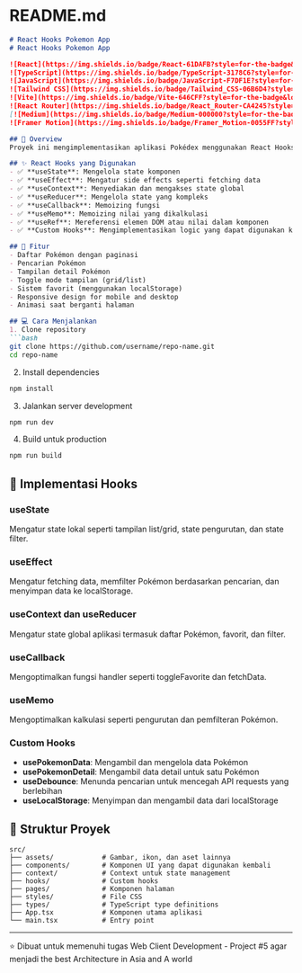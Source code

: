 # README.md

```markdown
# React Hooks Pokemon App
# React Hooks Pokemon App

![React](https://img.shields.io/badge/React-61DAFB?style=for-the-badge&logo=react&logoColor=black)
![TypeScript](https://img.shields.io/badge/TypeScript-3178C6?style=for-the-badge&logo=typescript&logoColor=white)
![JavaScript](https://img.shields.io/badge/JavaScript-F7DF1E?style=for-the-badge&logo=javascript&logoColor=black)
![Tailwind CSS](https://img.shields.io/badge/Tailwind_CSS-06B6D4?style=for-the-badge&logo=tailwindcss&logoColor=white)
![Vite](https://img.shields.io/badge/Vite-646CFF?style=for-the-badge&logo=vite&logoColor=white)
![React Router](https://img.shields.io/badge/React_Router-CA4245?style=for-the-badge&logo=reactrouter&logoColor=white)
[![Medium](https://img.shields.io/badge/Medium-000000?style=for-the-badge&logo=medium&logoColor=white)](https://bit.ly/3Stx0RP)
![Framer Motion](https://img.shields.io/badge/Framer_Motion-0055FF?style=for-the-badge&logo=framer&logoColor=white)

## 📝 Overview
Proyek ini mengimplementasikan aplikasi Pokédex menggunakan React Hooks. Aplikasi ini memungkinkan pengguna untuk menjelajahi daftar Pokémon, mencari Pokémon tertentu, menandai Pokémon favorit, dan melihat detail setiap Pokémon.

## ✨ React Hooks yang Digunakan
- ✅ **useState**: Mengelola state komponen
- ✅ **useEffect**: Mengatur side effects seperti fetching data
- ✅ **useContext**: Menyediakan dan mengakses state global
- ✅ **useReducer**: Mengelola state yang kompleks
- ✅ **useCallback**: Memoizing fungsi
- ✅ **useMemo**: Memoizing nilai yang dikalkulasi
- ✅ **useRef**: Mereferensi elemen DOM atau nilai dalam komponen
- ✅ **Custom Hooks**: Mengimplementasikan logic yang dapat digunakan kembali

## 🚀 Fitur
- Daftar Pokémon dengan paginasi
- Pencarian Pokémon
- Tampilan detail Pokémon
- Toggle mode tampilan (grid/list)
- Sistem favorit (menggunakan localStorage)
- Responsive design for mobile and desktop
- Animasi saat berganti halaman

## 💻 Cara Menjalankan
1. Clone repository
```bash
git clone https://github.com/username/repo-name.git
cd repo-name
```

2. Install dependencies
```bash
npm install
```

3. Jalankan server development
```bash
npm run dev
```

4. Build untuk production
```bash
npm run build
```

## 🧠 Implementasi Hooks

### useState
Mengatur state lokal seperti tampilan list/grid, state pengurutan, dan state filter.

### useEffect
Mengatur fetching data, memfilter Pokémon berdasarkan pencarian, dan menyimpan data ke localStorage.

### useContext dan useReducer
Mengatur state global aplikasi termasuk daftar Pokémon, favorit, dan filter.

### useCallback
Mengoptimalkan fungsi handler seperti toggleFavorite dan fetchData.

### useMemo
Mengoptimalkan kalkulasi seperti pengurutan dan pemfilteran Pokémon.

### Custom Hooks
- **usePokemonData**: Mengambil dan mengelola data Pokémon
- **usePokemonDetail**: Mengambil data detail untuk satu Pokémon
- **useDebounce**: Menunda pencarian untuk mencegah API requests yang berlebihan
- **useLocalStorage**: Menyimpan dan mengambil data dari localStorage

## 📂 Struktur Proyek
```
src/
├── assets/            # Gambar, ikon, dan aset lainnya
├── components/        # Komponen UI yang dapat digunakan kembali
├── context/           # Context untuk state management
├── hooks/             # Custom hooks
├── pages/             # Komponen halaman
├── styles/            # File CSS
├── types/             # TypeScript type definitions
├── App.tsx            # Komponen utama aplikasi
└── main.tsx           # Entry point
```

---

⭐ Dibuat untuk memenuhi tugas Web Client Development - Project #5 agar menjadi the best Architecture in Asia and A world
